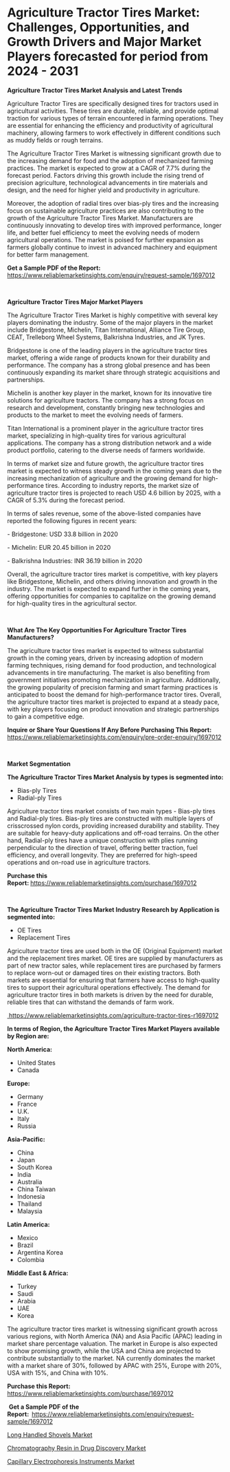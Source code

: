 <p><h1>Agriculture Tractor Tires Market: Challenges, Opportunities, and Growth Drivers and Major Market Players forecasted for period from 2024 - 2031</h1></p><p><strong>Agriculture Tractor Tires Market Analysis and Latest Trends</strong></p>
<p><p>Agriculture Tractor Tires are specifically designed tires for tractors used in agricultural activities. These tires are durable, reliable, and provide optimal traction for various types of terrain encountered in farming operations. They are essential for enhancing the efficiency and productivity of agricultural machinery, allowing farmers to work effectively in different conditions such as muddy fields or rough terrains.</p><p>The Agriculture Tractor Tires Market is witnessing significant growth due to the increasing demand for food and the adoption of mechanized farming practices. The market is expected to grow at a CAGR of 7.7% during the forecast period. Factors driving this growth include the rising trend of precision agriculture, technological advancements in tire materials and design, and the need for higher yield and productivity in agriculture.</p><p>Moreover, the adoption of radial tires over bias-ply tires and the increasing focus on sustainable agriculture practices are also contributing to the growth of the Agriculture Tractor Tires Market. Manufacturers are continuously innovating to develop tires with improved performance, longer life, and better fuel efficiency to meet the evolving needs of modern agricultural operations. The market is poised for further expansion as farmers globally continue to invest in advanced machinery and equipment for better farm management.</p></p>
<p><strong>Get a Sample PDF of the Report:&nbsp;</strong> <a href="https://www.reliablemarketinsights.com/enquiry/request-sample/1697012">https://www.reliablemarketinsights.com/enquiry/request-sample/1697012</a></p>
<p>&nbsp;</p>
<p><strong>Agriculture Tractor Tires Major Market Players</strong></p>
<p><p>The Agriculture Tractor Tires Market is highly competitive with several key players dominating the industry. Some of the major players in the market include Bridgestone, Michelin, Titan International, Alliance Tire Group, CEAT, Trelleborg Wheel Systems, Balkrishna Industries, and JK Tyres.</p><p>Bridgestone is one of the leading players in the agriculture tractor tires market, offering a wide range of products known for their durability and performance. The company has a strong global presence and has been continuously expanding its market share through strategic acquisitions and partnerships.</p><p>Michelin is another key player in the market, known for its innovative tire solutions for agriculture tractors. The company has a strong focus on research and development, constantly bringing new technologies and products to the market to meet the evolving needs of farmers.</p><p>Titan International is a prominent player in the agriculture tractor tires market, specializing in high-quality tires for various agricultural applications. The company has a strong distribution network and a wide product portfolio, catering to the diverse needs of farmers worldwide.</p><p>In terms of market size and future growth, the agriculture tractor tires market is expected to witness steady growth in the coming years due to the increasing mechanization of agriculture and the growing demand for high-performance tires. According to industry reports, the market size of agriculture tractor tires is projected to reach USD 4.6 billion by 2025, with a CAGR of 5.3% during the forecast period.</p><p>In terms of sales revenue, some of the above-listed companies have reported the following figures in recent years:</p><p>- Bridgestone: USD 33.8 billion in 2020</p><p>- Michelin: EUR 20.45 billion in 2020</p><p>- Balkrishna Industries: INR 36.19 billion in 2020</p><p>Overall, the agriculture tractor tires market is competitive, with key players like Bridgestone, Michelin, and others driving innovation and growth in the industry. The market is expected to expand further in the coming years, offering opportunities for companies to capitalize on the growing demand for high-quality tires in the agricultural sector.</p></p>
<p>&nbsp;</p>
<p><strong>What Are The Key Opportunities For Agriculture Tractor Tires Manufacturers?</strong></p>
<p><p>The agriculture tractor tires market is expected to witness substantial growth in the coming years, driven by increasing adoption of modern farming techniques, rising demand for food production, and technological advancements in tire manufacturing. The market is also benefiting from government initiatives promoting mechanization in agriculture. Additionally, the growing popularity of precision farming and smart farming practices is anticipated to boost the demand for high-performance tractor tires. Overall, the agriculture tractor tires market is projected to expand at a steady pace, with key players focusing on product innovation and strategic partnerships to gain a competitive edge.</p></p>
<p><strong>Inquire or Share Your Questions If Any Before Purchasing This Report:</strong> <a href="https://www.reliablemarketinsights.com/enquiry/pre-order-enquiry/1697012">https://www.reliablemarketinsights.com/enquiry/pre-order-enquiry/1697012</a></p>
<p>&nbsp;</p>
<p><strong>Market Segmentation</strong></p>
<p><strong>The Agriculture Tractor Tires Market Analysis by types is segmented into:</strong></p>
<p><ul><li>Bias-ply Tires</li><li>Radial-ply Tires</li></ul></p>
<p><p>Agriculture tractor tires market consists of two main types - Bias-ply tires and Radial-ply tires. Bias-ply tires are constructed with multiple layers of crisscrossed nylon cords, providing increased durability and stability. They are suitable for heavy-duty applications and off-road terrains. On the other hand, Radial-ply tires have a unique construction with plies running perpendicular to the direction of travel, offering better traction, fuel efficiency, and overall longevity. They are preferred for high-speed operations and on-road use in agriculture tractors.</p></p>
<p><strong>Purchase this Report:&nbsp;</strong><a href="https://www.reliablemarketinsights.com/purchase/1697012">https://www.reliablemarketinsights.com/purchase/1697012</a></p>
<p>&nbsp;</p>
<p><strong>The Agriculture Tractor Tires Market Industry Research by Application is segmented into:</strong></p>
<p><ul><li>OE Tires</li><li>Replacement Tires</li></ul></p>
<p><p>Agriculture tractor tires are used both in the OE (Original Equipment) market and the replacement tires market. OE tires are supplied by manufacturers as part of new tractor sales, while replacement tires are purchased by farmers to replace worn-out or damaged tires on their existing tractors. Both markets are essential for ensuring that farmers have access to high-quality tires to support their agricultural operations effectively. The demand for agriculture tractor tires in both markets is driven by the need for durable, reliable tires that can withstand the demands of farm work.</p></p>
<p><a href="https://www.reliablemarketinsights.com/agriculture-tractor-tires-r1697012">&nbsp;https://www.reliablemarketinsights.com/agriculture-tractor-tires-r1697012</a></p>
<p><strong>In terms of Region, the Agriculture Tractor Tires Market Players available by Region are:</strong></p>
<p>
    <p> <strong> North America: </strong>
        <ul>
            <li>United States</li>
            <li>Canada</li>
        </ul>
        </p> 
    <p> <strong> Europe: </strong>
        <ul>
            <li>Germany</li>
            <li>France</li>
            <li>U.K.</li>
            <li>Italy</li>
            <li>Russia</li>
        </ul>
        </p> 
    <p> <strong> Asia-Pacific: </strong>
        <ul>
            <li>China</li>
            <li>Japan</li>
            <li>South Korea</li>
            <li>India</li>
            <li>Australia</li>
            <li>China Taiwan</li>
            <li>Indonesia</li>
            <li>Thailand</li>
            <li>Malaysia</li>
        </ul>
        </p> 
    <p> <strong> Latin America: </strong>
        <ul>
            <li>Mexico</li>
            <li>Brazil</li>
            <li>Argentina Korea</li>
            <li>Colombia</li>
        </ul>
        </p> 
    <p> <strong> Middle East & Africa: </strong>
        <ul>
            <li>Turkey</li>
            <li>Saudi</li>
            <li>Arabia</li>
            <li>UAE</li>
            <li>Korea</li>
        </ul>
    </p>
    </p>
<p><p>The agriculture tractor tires market is witnessing significant growth across various regions, with North America (NA) and Asia Pacific (APAC) leading in market share percentage valuation. The market in Europe is also expected to show promising growth, while the USA and China are projected to contribute substantially to the market. NA currently dominates the market with a market share of 30%, followed by APAC with 25%, Europe with 20%, USA with 15%, and China with 10%.</p></p>
<p><strong>Purchase this Report: </strong><a href="https://www.reliablemarketinsights.com/purchase/1697012">https://www.reliablemarketinsights.com/purchase/1697012</a></p>
<p>&nbsp;<strong>Get a Sample PDF of the Report:&nbsp;&nbsp;</strong><a href="https://www.reliablemarketinsights.com/enquiry/request-sample/1697012">https://www.reliablemarketinsights.com/enquiry/request-sample/1697012</a></p>
<p><strong></strong></p>
<p><p><a href="https://github.com/donnell4596/Market-Research-Report-List-1/blob/main/long-handled-shovels-market.md">Long Handled Shovels Market</a></p><p><a href="https://medium.com/@polesdua.1/chromatography-resin-in-drug-discovery-market-global-market-share-and-ranking-overall-sales-and-27389e38ff72">Chromatography Resin in Drug Discovery Market</a></p><p><a href="https://medium.com/@hakielkafi_83796/global-capillary-electrophoresis-instruments-market-exploring-market-share-market-trends-and-bc89ed7ccc0f">Capillary Electrophoresis Instruments Market</a></p></p>